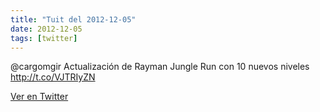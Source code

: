 ```yaml
---
title: "Tuit del 2012-12-05"
date: 2012-12-05
tags: [twitter]
---
```


@cargomgir Actualización de Rayman Jungle Run con 10 nuevos niveles http://t.co/VJTRIyZN



[Ver en Twitter](https://twitter.com/i/web/status/276386799084003328)
